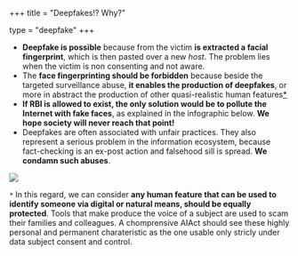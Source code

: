 +++
title = "Deepfakes!? Why?"

type = "deepfake"
+++

* **Deepfake is possible** because from the victim **is extracted a facial fingerprint**, which is then pasted over a new _host_. The problem lies when the victim is non consenting and not aware.
* The **face fingerprinting should be forbidden** because beside the targeted surveillance abuse, **it enables the production of deepfakes**, or more in abstract the production of other quasi-realistic human features[*](/deepfake#not-just-faces)
* **If RBI is allowed to exist, the only solution would be to pollute the Internet with fake faces**, as explained in the infographic below. **We hope society will never reach that point!**
* Deepfakes are often associated with unfair practices. They also represent a serious problem in the information ecosystem, because fact-checking is an ex-post action and falsehood sill is spread. **We condamn such abuses**.

![](/img/deepfake_infographic.jpeg)


<section id="not-just-faces">

`*` In this regard, we can consider **any human feature that can be used to identify someone via digital or natural means, should be equally protected**. Tools that make produce the voice of a subject are used to scam their families and colleagues. A chomprensive AIAct should see these highly personal and permanent charateristic as the one usable only stricly under data subject consent and control.

</section>